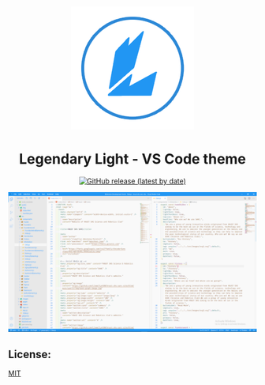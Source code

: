 <div align="center">

![Legendary-Light-Logo](images/Logo.png)

# Legendary Light - VS Code theme

</div>

<div align="center">

[![GitHub release (latest by date)](https://img.shields.io/github/v/release/Llewellyn500/legendary-light?color=white&logo=github&style=for-the-badge)](https://github.com/Llewellyn500/legendary-light/releases)
</div>

![Legendary_Dark-screenshot](images/light.png)

## License:

[MIT](https://github.com/Llewellyn500/legendary-light/blob/master/LICENSE.md)

